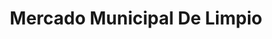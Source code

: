 ---
title: "Mercado Municipal De Limpio"
url: /limpio/mercado-municipal-de-limpio/
shop: supermercado
---